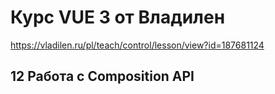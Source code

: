 # Курс VUE 3 от Владилен
https://vladilen.ru/pl/teach/control/lesson/view?id=187681124

## 12 Работа с Composition API
